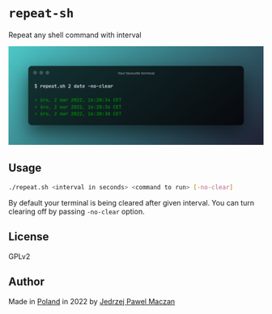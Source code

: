 # `repeat-sh`
Repeat any shell command with interval

[<img src="repeat-sh.png" max-height="300">](repeat.sh)

## Usage
```sh
./repeat.sh <interval in seconds> <command to run> [-no-clear]
```

By default your terminal is being cleared after given interval. You can turn clearing off by passing `-no-clear` option.

## License
GPLv2

## Author

Made in [Poland](https://en.wikipedia.org/wiki/Poland) in 2022 by [Jedrzej Pawel Maczan](https://maczan.pl/)